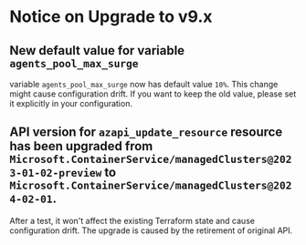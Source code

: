 # Notice on Upgrade to v9.x

## New default value for variable `agents_pool_max_surge`

variable `agents_pool_max_surge` now has default value `10%`. This change might cause configuration drift. If you want to keep the old value, please set it explicitly in your configuration.

## API version for `azapi_update_resource` resource has been upgraded from `Microsoft.ContainerService/managedClusters@2023-01-02-preview` to `Microsoft.ContainerService/managedClusters@2024-02-01`.

After a test, it won't affect the existing Terraform state and cause configuration drift. The upgrade is caused by the retirement of original API.
